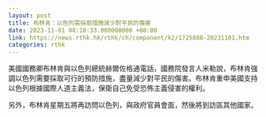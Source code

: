 ```yaml
---
layout: post
title: 布林肯：以色列需採取措施減少對平民的傷害
date: 2023-11-01 08:10:33.000000000 +08:00
link: https://news.rthk.hk/rthk/ch/component/k2/1725888-20231101.htm
categories: rthk
---
```


美國國務卿布林肯與以色列總統赫爾佐格通電話，國務院發言人米勒說，布林肯強調以色列需要採取可行的預防措施，盡量減少對平民的傷害。布林肯重申美國支持以色列根據國際人道主義法，保衛自己免受恐怖主義侵害的權利。

另外，布林肯星期五將再訪問以色列，與政府官員會面，然後將到訪區其他國家。
